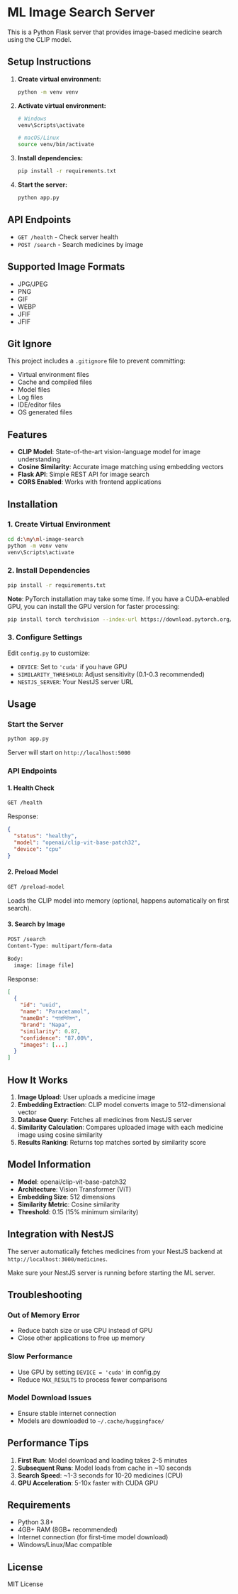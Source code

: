 # ML Image Search Server

This is a Python Flask server that provides image-based medicine search using the CLIP model.

## Setup Instructions

1. **Create virtual environment:**
   ```bash
   python -m venv venv
   ```

2. **Activate virtual environment:**
   ```bash
   # Windows
   venv\Scripts\activate
   
   # macOS/Linux
   source venv/bin/activate
   ```

3. **Install dependencies:**
   ```bash
   pip install -r requirements.txt
   ```

4. **Start the server:**
   ```bash
   python app.py
   ```

## API Endpoints

- `GET /health` - Check server health
- `POST /search` - Search medicines by image

## Supported Image Formats

- JPG/JPEG
- PNG
- GIF
- WEBP
- JFIF
- JFIF

## Git Ignore

This project includes a `.gitignore` file to prevent committing:
- Virtual environment files
- Cache and compiled files
- Model files
- Log files
- IDE/editor files
- OS generated files

## Features

- **CLIP Model**: State-of-the-art vision-language model for image understanding
- **Cosine Similarity**: Accurate image matching using embedding vectors
- **Flask API**: Simple REST API for image search
- **CORS Enabled**: Works with frontend applications

## Installation

### 1. Create Virtual Environment

```bash
cd d:\my\ml-image-search
python -m venv venv
venv\Scripts\activate
```

### 2. Install Dependencies

```bash
pip install -r requirements.txt
```

**Note**: PyTorch installation may take some time. If you have a CUDA-enabled GPU, you can install the GPU version for faster processing:

```bash
pip install torch torchvision --index-url https://download.pytorch.org/whl/cu118
```

### 3. Configure Settings

Edit `config.py` to customize:
- `DEVICE`: Set to `'cuda'` if you have GPU
- `SIMILARITY_THRESHOLD`: Adjust sensitivity (0.1-0.3 recommended)
- `NESTJS_SERVER`: Your NestJS server URL

## Usage

### Start the Server

```bash
python app.py
```

Server will start on `http://localhost:5000`

### API Endpoints

#### 1. Health Check
```bash
GET /health
```

Response:
```json
{
  "status": "healthy",
  "model": "openai/clip-vit-base-patch32",
  "device": "cpu"
}
```

#### 2. Preload Model
```bash
GET /preload-model
```

Loads the CLIP model into memory (optional, happens automatically on first search).

#### 3. Search by Image
```bash
POST /search
Content-Type: multipart/form-data

Body:
  image: [image file]
```

Response:
```json
[
  {
    "id": "uuid",
    "name": "Paracetamol",
    "nameBn": "প্যারাসিটামল",
    "brand": "Napa",
    "similarity": 0.87,
    "confidence": "87.00%",
    "images": [...]
  }
]
```

## How It Works

1. **Image Upload**: User uploads a medicine image
2. **Embedding Extraction**: CLIP model converts image to 512-dimensional vector
3. **Database Query**: Fetches all medicines from NestJS server
4. **Similarity Calculation**: Compares uploaded image with each medicine image using cosine similarity
5. **Results Ranking**: Returns top matches sorted by similarity score

## Model Information

- **Model**: openai/clip-vit-base-patch32
- **Architecture**: Vision Transformer (ViT)
- **Embedding Size**: 512 dimensions
- **Similarity Metric**: Cosine similarity
- **Threshold**: 0.15 (15% minimum similarity)

## Integration with NestJS

The server automatically fetches medicines from your NestJS backend at `http://localhost:3000/medicines`.

Make sure your NestJS server is running before starting the ML server.

## Troubleshooting

### Out of Memory Error
- Reduce batch size or use CPU instead of GPU
- Close other applications to free up memory

### Slow Performance
- Use GPU by setting `DEVICE = 'cuda'` in config.py
- Reduce `MAX_RESULTS` to process fewer comparisons

### Model Download Issues
- Ensure stable internet connection
- Models are downloaded to `~/.cache/huggingface/`

## Performance Tips

1. **First Run**: Model download and loading takes 2-5 minutes
2. **Subsequent Runs**: Model loads from cache in ~10 seconds
3. **Search Speed**: ~1-3 seconds for 10-20 medicines (CPU)
4. **GPU Acceleration**: 5-10x faster with CUDA GPU

## Requirements

- Python 3.8+
- 4GB+ RAM (8GB+ recommended)
- Internet connection (for first-time model download)
- Windows/Linux/Mac compatible

## License

MIT License
